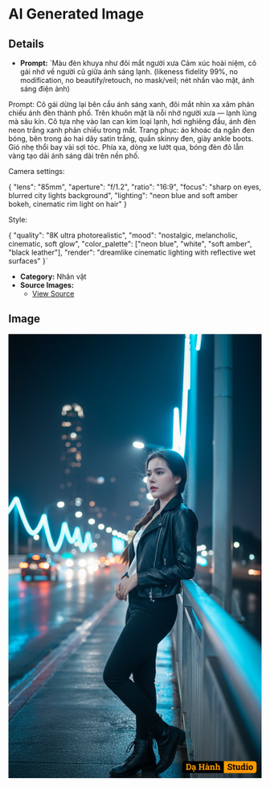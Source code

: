 # AI Generated Image

## Details
- **Prompt:** `Màu đèn khuya như đôi mắt người xưa
Cảm xúc hoài niệm, cô gái nhớ về người cũ giữa ánh sáng lạnh.
(likeness fidelity 99%, no modification, no beautify/retouch, no mask/veil; nét nhấn vào mặt, ánh sáng điện ảnh)

Prompt: Cô gái dừng lại bên cầu ánh sáng xanh, đôi mắt nhìn xa xăm phản chiếu ánh đèn thành phố. Trên khuôn mặt là nỗi nhớ người xưa — lạnh lùng mà sâu kín. Cô tựa nhẹ vào lan can kim loại lạnh, hơi nghiêng đầu, ánh đèn neon trắng xanh phản chiếu trong mắt. Trang phục: áo khoác da ngắn đen bóng, bên trong áo hai dây satin trắng, quần skinny đen, giày ankle boots. Gió nhẹ thổi bay vài sợi tóc. Phía xa, dòng xe lướt qua, bóng đèn đỏ lẫn vàng tạo dải ánh sáng dài trên nền phố.

Camera settings:

{
"lens": "85mm",
"aperture": "f/1.2",
"ratio": "16:9",
"focus": "sharp on eyes, blurred city lights background",
"lighting": "neon blue and soft amber bokeh, cinematic rim light on hair"
}

Style:

{
"quality": "8K ultra photorealistic",
"mood": "nostalgic, melancholic, cinematic, soft glow",
"color_palette": ["neon blue", "white", "soft amber", "black leather"],
"render": "dreamlike cinematic lighting with reflective wet surfaces"
}`
- **Category:** Nhân vật
- **Source Images:**
  - [View Source](https://raw.githubusercontent.com/lenzcomvth/ImageLibrary/main/Female.png)

## Image
![AI Generated Image](./image-2025-10-06T22-07-22-788Z-wu1wk.png)